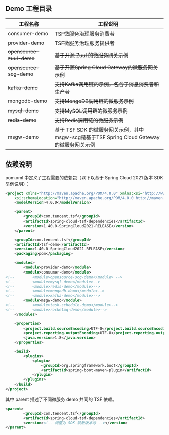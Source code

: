 ## Demo 工程目录

|工程名称|工程说明|
|---|---|
|consumer-demo|TSF微服务治理服务消费者|
|provider-demo|TSF微服务治理服务提供者|
|~~opensource-zuul-demo~~|~~基于开源 Zuul 的微服务网关示例~~|
|~~opensource-scg-demo~~|~~基于开源Spring Cloud Gateway的微服务网关示例~~|
|~~kafka-demo~~|~~支持Kafka调用链的示例，包含了消息消费者和生产者~~|
|~~mongodb-demo~~|~~支持MongoDB调用链的微服务示例~~|
|~~mysql-demo~~|~~支持MySQL调用链的微服务示例~~|
|~~redis-demo~~|~~支持Redis调用链的微服务示例~~|
|msgw-demo|基于 TSF SDK 的微服务网关示例，其中msgw-scg是基于TSF Spring Cloud Gateway的微服务网关示例|

## 依赖说明

pom.xml 中定义了工程需要的依赖包（以下以基于 Spring Cloud 2021 版本 SDK 举例说明）：

```xml
<project xmlns="http://maven.apache.org/POM/4.0.0" xmlns:xsi="http://www.w3.org/2001/XMLSchema-instance"
    xsi:schemaLocation="http://maven.apache.org/POM/4.0.0 http://maven.apache.org/xsd/maven-4.0.0.xsd">
    <modelVersion>4.0.0</modelVersion>

    <parent>
        <groupId>com.tencent.tsf</groupId>
        <artifactId>spring-cloud-tsf-dependencies</artifactId>
        <version>1.40.0-SpringCloud2021-RELEASE</version>
    </parent>

    <groupId>com.tencent.tsf</groupId>
    <artifactId>tsf-demo</artifactId>
    <version>1.40.0-SpringCloud2021-RELEASE</version>
    <packaging>pom</packaging>

	<modules>
		<module>provider-demo</module>
		<module>consumer-demo</module>
<!-- 		<module>opensource-scg-demo</module> -->
<!--		<module>mysql-demo</module>-->
<!--		<module>redis-demo</module>-->
<!--		<module>mongodb-demo</module>-->
<!--		<module>kafka-demo</module>-->
		<module>msgw-demo</module>
<!--		<module>task-schedule-demo</module>-->
<!--        <module>rocketmq-demo</module>-->
    </modules>

    <properties>
        <project.build.sourceEncoding>UTF-8</project.build.sourceEncoding>
        <project.reporting.outputEncoding>UTF-8</project.reporting.outputEncoding>
        <java.version>1.8</java.version>
    </properties>

    <build>
        <plugins>
            <plugin>
                <groupId>org.springframework.boot</groupId>
                <artifactId>spring-boot-maven-plugin</artifactId>
            </plugin>
        </plugins>
    </build>
</project>

```

其中 parent 描述了不同微服务 demo 共同的 TSF 依赖。

```xml
<parent>
        <groupId>com.tencent.tsf</groupId>
        <artifactId>spring-cloud-tsf-dependencies</artifactId>
        <version><!-- 调整为 SDK 最新版本号 --></version>
</parent>
```

